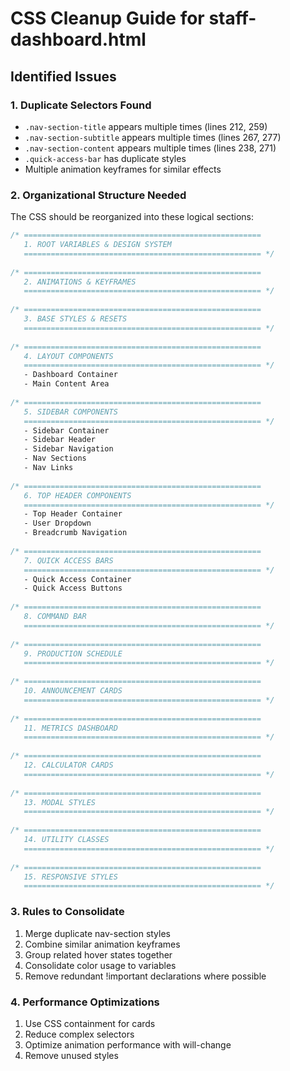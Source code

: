 # CSS Cleanup Guide for staff-dashboard.html

## Identified Issues

### 1. Duplicate Selectors Found
- `.nav-section-title` appears multiple times (lines 212, 259)
- `.nav-section-subtitle` appears multiple times (lines 267, 277)
- `.nav-section-content` appears multiple times (lines 238, 271)
- `.quick-access-bar` has duplicate styles
- Multiple animation keyframes for similar effects

### 2. Organizational Structure Needed

The CSS should be reorganized into these logical sections:

```css
/* =====================================================
   1. ROOT VARIABLES & DESIGN SYSTEM
   ===================================================== */
   
/* =====================================================
   2. ANIMATIONS & KEYFRAMES
   ===================================================== */
   
/* =====================================================
   3. BASE STYLES & RESETS
   ===================================================== */
   
/* =====================================================
   4. LAYOUT COMPONENTS
   ===================================================== */
   - Dashboard Container
   - Main Content Area
   
/* =====================================================
   5. SIDEBAR COMPONENTS
   ===================================================== */
   - Sidebar Container
   - Sidebar Header
   - Sidebar Navigation
   - Nav Sections
   - Nav Links
   
/* =====================================================
   6. TOP HEADER COMPONENTS
   ===================================================== */
   - Top Header Container
   - User Dropdown
   - Breadcrumb Navigation
   
/* =====================================================
   7. QUICK ACCESS BARS
   ===================================================== */
   - Quick Access Container
   - Quick Access Buttons
   
/* =====================================================
   8. COMMAND BAR
   ===================================================== */
   
/* =====================================================
   9. PRODUCTION SCHEDULE
   ===================================================== */
   
/* =====================================================
   10. ANNOUNCEMENT CARDS
   ===================================================== */
   
/* =====================================================
   11. METRICS DASHBOARD
   ===================================================== */
   
/* =====================================================
   12. CALCULATOR CARDS
   ===================================================== */
   
/* =====================================================
   13. MODAL STYLES
   ===================================================== */
   
/* =====================================================
   14. UTILITY CLASSES
   ===================================================== */
   
/* =====================================================
   15. RESPONSIVE STYLES
   ===================================================== */
```

### 3. Rules to Consolidate

1. Merge duplicate nav-section styles
2. Combine similar animation keyframes
3. Group related hover states together
4. Consolidate color usage to variables
5. Remove redundant !important declarations where possible

### 4. Performance Optimizations

1. Use CSS containment for cards
2. Reduce complex selectors
3. Optimize animation performance with will-change
4. Remove unused styles